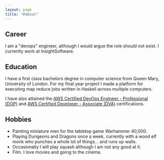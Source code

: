 ```yaml
---
layout: page
title: "#about"
---
```


## Career

I am a "devops" engineer, although I would argue the role should not exist. I currently work at InsightSoftware.

## Education

I have a first class bachelors degree in computer science from Queen Mary, University of London. For my final year project I made a platform for executing map reduce jobs written in Haskell across multiple computers.

I have also attained the [AWS Certified DevOps Engineer - Professional (DOP)](https://www.certmetrics.com/amazon/public/badge.aspx?i=5&t=c&d=2019-06-19&ci=AWS00301012) and [AWS Certified Developer - Associate (DVA)](https://www.certmetrics.com/amazon/public/badge.aspx?i=2&t=c&d=2018-11-28&ci=AWS00301012) certifications.  

## Hobbies

* Painting miniature men for the tabletop game Warhammer 40,000.
* Playing Dungeons and Dragons once a week, currently with a wood elf monk who punches a whole lot of things... and runs up walls.
* Occasionally I will play squash although I am not any good at it.
* Film. I love movies and going to the cinema.